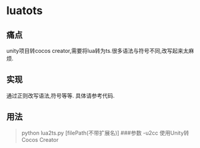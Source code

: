 # luatots

## 痛点
unity项目转cocos creator,需要将lua转为ts.很多语法与符号不同,改写起来太麻烦.

## 实现
通过正则改写语法,符号等等. 具体请参考代码.

## 用法
> python lua2ts.py [filePath(不带扩展名)]
###参数
> -u2cc         使用Unity转Cocos Creator
